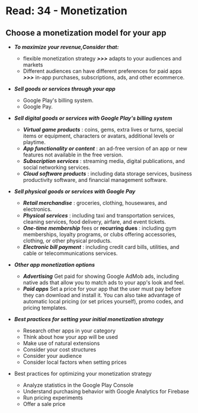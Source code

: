 # Read: 34 - Monetization

## Choose a monetization model for your app
- ***To maximize your revenue,Consider that:***
  - flexible monetization strategy ***>>>*** adapts to your audiences and markets
  - Different audiences can have different preferences for paid apps  ***>>>*** in-app purchases, subscriptions, ads, and other ecommerce.
- ***Sell goods or services through your app***
  - Google Play's billing system.
  - Google Pay.
- ***Sell digital goods or services with Google Play's billing system***
  - ***Virtual game products*** : coins, gems, extra lives or turns, special items or equipment, characters or avatars, additional levels or playtime.
  - ***App functionality or content*** : an ad-free version of an app or new features not available in the free version.
  - ***Subscription services*** : streaming media, digital publications, and social networking services.
  - ***Cloud software products*** : including data storage services, business productivity software, and financial management software.
- ***Sell physical goods or services with Google Pay***
  - ***Retail merchandise*** : groceries, clothing, housewares, and electronics.
  - ***Physical services*** : including taxi and transportation services, cleaning services, food delivery, airfare, and event tickets.
  - ***One-time membership*** fees or **recurring dues** : including gym memberships, loyalty programs, or clubs offering accessories, clothing, or other physical products.
  - ***Electronic bill payment*** : including credit card bills, utilities, and cable or telecommunications services.
- ***Other app monetization options***
  - ***Advertising*** Get paid for showing Google AdMob ads, including native ads that allow you to match ads to your app's look and feel.
  - ***Paid apps*** Set a price for your app that the user must pay before they can download and install it. You can also take advantage of automatic local pricing (or set prices yourself), promo codes, and pricing templates.
- ***Best practices for setting your initial monetization strategy***
  - Research other apps in your category
  - Think about how your app will be used
  - Make use of natural extensions
  - Consider your cost structures
  - Consider your audience
  - Consider local factors when setting prices
  
- Best practices for optimizing your monetization strategy
  - Analyze statistics in the Google Play Console
  - Understand purchasing behavior with Google Analytics for Firebase
  - Run pricing experiments
  - Offer a sale price
